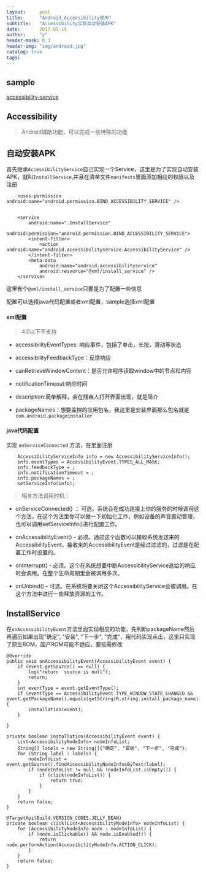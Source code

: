 ```yaml
---
layout:     post
title:      "Android_Accessibility使用"
subtitle:   "Accessibility实现自动安装APK"
date:       2017-05-15
author:     "y"
header-mask: 0.3
header-img: "img/android.jpg"
catalog: true
tags:
---
```


## sample

[accessibility-service](https://github.com/7449/AndroidDevelop/blob/develop/Accessibility)


## Accessibility

> Android辅助功能，可以完成一些特殊的功能

## 自动安装APK

首先继承`AccessibilityService`自己实现一个Service，这里是为了实现自动安装APK，就叫`InstallService`,并且在清单文件`manifests`里面添加相应的权限以及注册

    	<uses-permission android:name="android.permission.BIND_ACCESSIBILITY_SERVICE" />
	

        <service
            android:name=".InstallService"
            android:permission="android.permission.BIND_ACCESSIBILITY_SERVICE">
            <intent-filter>
                <action android:name="android.accessibilityservice.AccessibilityService" />
            </intent-filter>
            <meta-data
                android:name="android.accessibilityservice"
                android:resource="@xml/install_service" />
        </service>

这里有个`@xml/install_service`只要是为了配置一些信息

配置可以选择java代码配置或者xml配置，sample选择xml配置

#### xml配置 

> 4.0以下不支持

 - accessibilityEventTypes: 响应事件，包括了单击，长按，滑动等状态
 - accessibilityFeedbackType：反馈响应
 - canRetrieveWindowContent：是否允许程序读取window中的节点和内容
 - notificationTimeout:响应时间
 - description:简单解释，会在残疾人打开界面出现，就是简介
 - packageNames：想要监控的应用包名，我这里是安装界面那么包名就是`com.android.packageinstaller`

	<accessibility-service xmlns:android="http://schemas.android.com/apk/res/android"
	    android:accessibilityEventTypes="typeWindowStateChanged"
	    android:accessibilityFeedbackType="feedbackVisual"
	    android:accessibilityFlags="flagDefault"
	    android:canRetrieveWindowContent="true"
	    android:description="@string/description_install"
	    android:notificationTimeout="100"
	    android:packageNames="@string/install_package_name" />

#### java代码配置

实现 `onServiceConnected` 方法，在里面注册

        AccessibilityServiceInfo info = new AccessibilityServiceInfo();
        info.eventTypes = AccessibilityEvent.TYPES_ALL_MASK;
        info.feedbackType = ;
        info.notificationTimeout = ;
        info.packageNames = ;
        setServiceInfo(info);


>相关方法调用时机：

 - onServiceConnected() ： 可选。系统会在成功连接上你的服务的时候调用这个方法，在这个方法里你可以做一下初始化工作，例如设备的声音震动管理，也可以调用setServiceInfo()进行配置工作。
  
 - onAccessibilityEvent() - 必须。通过这个函数可以接收系统发送来的AccessibilityEvent，接收来的AccessibilityEvent是经过过滤的，过滤是在配置工作时设置的。
  
 - onInterrupt() - 必须。这个在系统想要中断AccessibilityService返给的响应时会调用。在整个生命周期里会被调用多次。
  
 - onUnbind() - 可选。在系统将要关闭这个AccessibilityService会被调用。在这个方法中进行一些释放资源的工作。

## InstallService

在`onAccessibilityEvent`方法里面实现相应的功能，先判断packageName然后再遍历如果出现"确定", "安装", "下一步", "完成"，用代码实现点击，这里只实现了原生ROM，国产ROM可能不适应，要按需修改

    @Override
    public void onAccessibilityEvent(AccessibilityEvent event) {
        if (event.getSource() == null) {
            log("return  source is null");
            return;
        }
        int eventType = event.getEventType();
        if (eventType == AccessibilityEvent.TYPE_WINDOW_STATE_CHANGED && event.getPackageName().equals(getString(R.string.install_package_name))) {
            installation(event);
        }

    }

    private boolean installation(AccessibilityEvent event) {
        List<AccessibilityNodeInfo> nodeInfoList;
        String[] labels = new String[]{"确定", "安装", "下一步", "完成"};
        for (String label : labels) {
            nodeInfoList = event.getSource().findAccessibilityNodeInfosByText(label);
            if (nodeInfoList != null && !nodeInfoList.isEmpty()) {
                if (click(nodeInfoList)) {
                    return true;
                }
            }
        }
        return false;
    }

    @TargetApi(Build.VERSION_CODES.JELLY_BEAN)
    private boolean click(List<AccessibilityNodeInfo> nodeInfoList) {
        for (AccessibilityNodeInfo node : nodeInfoList) {
            if (node.isClickable() && node.isEnabled()) {
                return node.performAction(AccessibilityNodeInfo.ACTION_CLICK);
            }
        }
        return false;
    }
